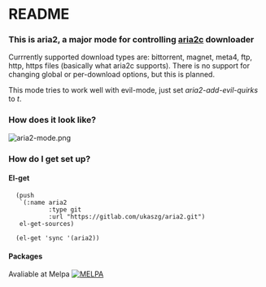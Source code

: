 # README                                                                                                                    
### This is aria2, a major mode for controlling [aria2c](http://aria2.sourceforge.net/) downloader ###
Currrently supported download types are: bittorrent, magnet, meta4, ftp, http, https files (basically what aria2c supports).
There is no support for changing global or per-download options, but this is planned.

This mode tries to work well with evil-mode, just set *aria2-add-evil-quirks* to *t*.

### How does it look like? ###
![aria2-mode.png](https://i.imgur.com/BH67PEy.png)

### How do I get set up? ###

#### El-get ####

```emacs-lisp
  (push
   `(:name aria2
           :type git
           :url "https://gitlab.com/ukaszg/aria2.git")
   el-get-sources)

  (el-get 'sync '(aria2))
```

#### Packages ####
Avaliable at Melpa [![MELPA](http://melpa.org/packages/aria2-badge.svg)](http://melpa.org/#/aria2)